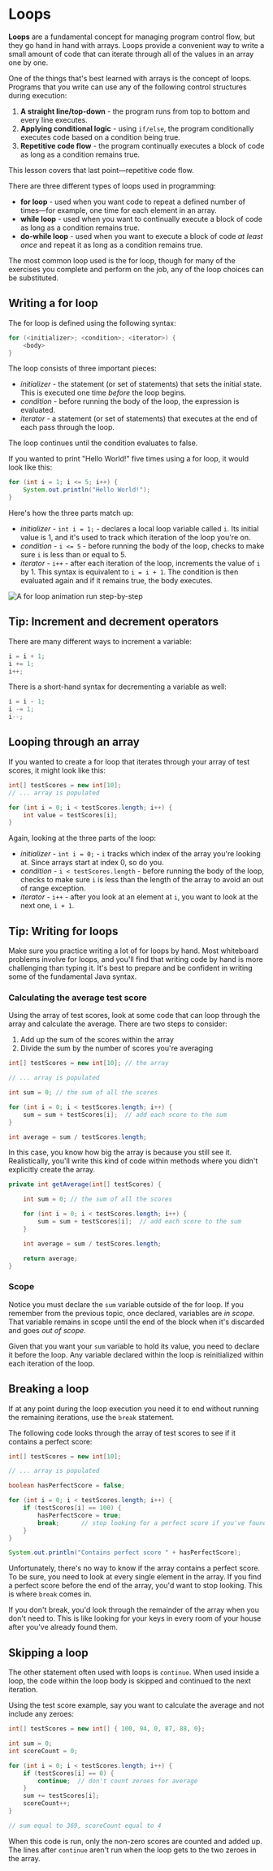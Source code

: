 # Loops

**Loops** are a fundamental concept for managing program control flow, but they go hand in hand with arrays. Loops provide a convenient way to write a small amount of code that can iterate through all of the values in an array one by one.

One of the things that's best learned with arrays is the concept of loops. Programs that you write can use any of the following control structures during execution:

1.  **A straight line/top-down** - the program runs from top to bottom and every line executes.
2.  **Applying conditional logic** - using `if/else`, the program conditionally executes code based on a condition being true.
3.  **Repetitive code flow** - the program continually executes a block of code as long as a condition remains true.

This lesson covers that last point—repetitive code flow.

There are three different types of loops used in programming:

-   **for loop** - used when you want code to repeat a defined number of times—for example, one time for each element in an array.
-   **while loop** - used when you want to continually execute a block of code as long as a condition remains true.
-   **do-while loop** - used when you want to execute a block of code _at least once_ and repeat it as long as a condition remains true.

The most common loop used is the for loop, though for many of the exercises you complete and perform on the job, any of the loop choices can be substituted.

## Writing a for loop

The for loop is defined using the following syntax:

```java
for (<initializer>; <condition>; <iterator>) {
    <body>
}
```

The loop consists of three important pieces:

-   _initializer_ - the statement (or set of statements) that sets the initial state. This is executed one time _before_ the loop begins.
-   _condition_ - before running the body of the loop, the expression is evaluated.
-   _iterator_ - a statement (or set of statements) that executes at the end of each pass through the loop.

The loop continues until the condition evaluates to false.

If you wanted to print "Hello World!" five times using a for loop, it would look like this:

```java
for (int i = 1; i <= 5; i++) {
    System.out.println("Hello World!");
}
```

Here's how the three parts match up:

-   _initializer_ - `int i = 1;` - declares a local loop variable called `i`. Its initial value is 1, and it's used to track which iteration of the loop you're on.
-   _condition_ - `i <= 5` - before running the body of the loop, checks to make sure `i` is less than or equal to 5.
-   _iterator_ - `i++` - after each iteration of the loop, increments the value of `i` by 1. This syntax is equivalent to `i = i + 1`. The condition is then evaluated again and if it remains true, the body executes.

![A for loop animation run step-by-step](https://bootcamp-os-lms-prd-public.s3.us-west-2.amazonaws.com/content/a46d6609bf4f8bfbd075a5d2082cabf7.gif)

## Tip: Increment and decrement operators

There are many different ways to increment a variable:

```java
i = i + 1;
i += 1;
i++;

```

There is a short-hand syntax for decrementing a variable as well:

```java
i = i - 1;
i -= 1;
i--;
```

## Looping through an array

If you wanted to create a for loop that iterates through your array of test scores, it might look like this:

```java
int[] testScores = new int[10];
// ... array is populated

for (int i = 0; i < testScores.length; i++) {
    int value = testScores[i];
}
```

Again, looking at the three parts of the loop:

-   _initializer_ - `int i = 0;` - `i` tracks which index of the array you're looking at. Since arrays start at index 0, so do you.
-   _condition_ - `i < testScores.length` - before running the body of the loop, checks to make sure `i` is less than the length of the array to avoid an out of range exception.
-   _iterator_ - `i++` - after you look at an element at `i`, you want to look at the next one, `i + 1`.

## Tip: Writing for loops

Make sure you practice writing a lot of for loops by hand. Most whiteboard problems involve for loops, and you'll find that writing code by hand is more challenging than typing it. It's best to prepare and be confident in writing some of the fundamental Java syntax.

### Calculating the average test score

Using the array of test scores, look at some code that can loop through the array and calculate the average. There are two steps to consider:

1.  Add up the sum of the scores within the array
2.  Divide the sum by the number of scores you're averaging

```java
int[] testScores = new int[10]; // the array

// ... array is populated

int sum = 0; // the sum of all the scores

for (int i = 0; i < testScores.length; i++) {
    sum = sum + testScores[i];  // add each score to the sum
}

int average = sum / testScores.length;
```

In this case, you know how big the array is because you still see it. Realistically, you'll write this kind of code within methods where you didn't explicitly create the array.

```java
private int getAverage(int[] testScores) {

    int sum = 0; // the sum of all the scores

    for (int i = 0; i < testScores.length; i++) {
        sum = sum + testScores[i];  // add each score to the sum
    }

    int average = sum / testScores.length;

    return average;
}
```

### Scope

Notice you must declare the `sum` variable outside of the for loop. If you remember from the previous topic, once declared, variables are _in scope_. That variable remains in scope until the end of the block when it's discarded and goes _out of scope_.

Given that you want your `sum` variable to hold its value, you need to declare it before the loop. Any variable declared within the loop is reinitialized within each iteration of the loop.

## Breaking a loop

If at any point during the loop execution you need it to end without running the remaining iterations, use the `break` statement.

The following code looks through the array of test scores to see if it contains a perfect score:

```java
int[] testScores = new int[10];

// ... array is populated

boolean hasPerfectScore = false;

for (int i = 0; i < testScores.length; i++) {
    if (testScores[i] == 100) {
        hasPerfectScore = true;
        break;      // stop looking for a perfect score if you've found one
    }
}

System.out.println("Contains perfect score " + hasPerfectScore);
```

Unfortunately, there's no way to know if the array contains a perfect score. To be sure, you need to look at every single element in the array. If you find a perfect score before the end of the array, you'd want to stop looking. This is where `break` comes in.

If you don't break, you'd look through the remainder of the array when you don't need to. This is like looking for your keys in every room of your house after you've already found them.

## Skipping a loop

The other statement often used with loops is `continue`. When used inside a loop, the code within the loop body is skipped and continued to the next iteration.

Using the test score example, say you want to calculate the average and not include any zeroes:

```java
int[] testScores = new int[] { 100, 94, 0, 87, 88, 0};

int sum = 0;
int scoreCount = 0;

for (int i = 0; i < testScores.length; i++) {
    if (testScores[i] == 0) {
        continue;  // don't count zeroes for average
    }
    sum += testScores[i];
    scoreCount++;
}

// sum equal to 369, scoreCount equal to 4
```

When this code is run, only the non-zero scores are counted and added up. The lines after `continue` aren't run when the loop gets to the two zeroes in the array.
